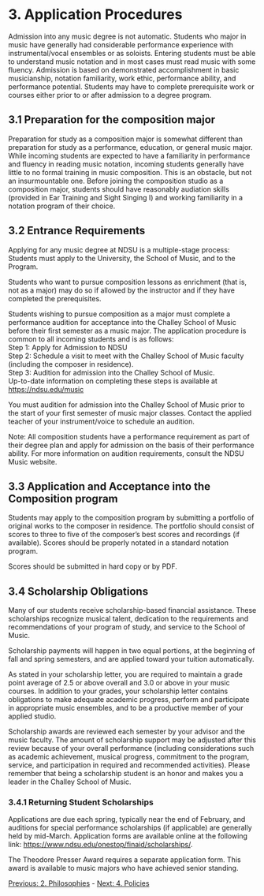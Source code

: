 # 3. Application Procedures

Admission into any music degree is not automatic. Students who major in music have generally had considerable performance experience with instrumental/vocal ensembles or as soloists. Entering students must be able to understand music notation and in most cases must read music with some fluency. Admission is based on demonstrated accomplishment in basic musicianship, notation familiarity, work ethic, performance ability, and performance potential. Students may have to complete prerequisite work or courses either prior to or after admission to a degree program.

## 3.1 Preparation for the composition major

Preparation for study as a composition major is somewhat different than preparation for study as a performance, education, or general music major. While incoming students are expected to have a familiarity in performance and fluency in reading music notation, incoming students generally have little to no formal training in music composition. This is an obstacle, but not an insurmountable one. Before joining the composition studio as a composition major, students should have reasonably audiation skills (provided in Ear Training and Sight Singing I) and working familiarity in a notation program of their choice. 

## 3.2 Entrance Requirements

Applying for any music degree at NDSU is a multiple-stage process: Students must apply to the University, the School of Music, and to the Program.

Students who want to pursue composition lessons as enrichment (that is, not as a major) may do so if allowed by the instructor and if they have completed the prerequisites. 

Students wishing to pursue composition as a major must complete a performance audition for acceptance into the Challey School of Music before their first semester as a music major. The application procedure is common to all incoming students and is as follows:  
Step 1: Apply for Admission to NDSU  
Step 2: Schedule a visit to meet with the Challey School of Music faculty (including the composer in residence).  
Step 3: Audition for admission into the Challey School of Music.  
Up-to-date information on completing these steps is available at https://ndsu.edu/music 

You must audition for admission into the Challey School of Music prior to the start of your first semester of music major classes. Contact the applied teacher of your instrument/voice to schedule an audition.

Note: All composition students have a performance requirement as part of their degree plan and apply for admission on the basis of their performance ability. For more information on audition requirements, consult the NDSU Music website.

## 3.3 Application and Acceptance into the Composition program

Students may apply to the composition program by submitting a portfolio of original works to the composer in residence. The portfolio should consist of scores to three to five of the composer’s best scores and recordings (if available). Scores should be properly notated in a standard notation program. 

Scores should be submitted in hard copy or by PDF.

## 3.4 Scholarship Obligations

Many of our students receive scholarship-based financial assistance. These scholarships recognize musical talent, dedication to the requirements and recommendations of your program of study, and service to the School of Music.

Scholarship payments will happen in two equal portions, at the beginning of fall and spring semesters, and are applied toward your tuition automatically.

As stated in your scholarship letter, you are required to maintain a grade point average of 2.5 or above overall and 3.0 or above in your music courses. In addition to your grades, your scholarship letter contains obligations to make adequate academic progress, perform and participate in appropriate music ensembles, and to be a productive member of your applied studio.

Scholarship awards are reviewed each semester by your advisor and the music faculty. The amount of scholarship support may be adjusted after this review because of your overall performance (including considerations such as academic achievement, musical progress, commitment to the program, service, and participation in required and recommended activities). Please remember that being a scholarship student is an honor and makes you a leader in the Challey School of Music.

### 3.4.1 Returning Student Scholarships 

Applications are due each spring, typically near the end of February, and auditions for special performance scholarships (if applicable) are generally held by mid-March. Application forms are available online at the following link: https://www.ndsu.edu/onestop/finaid/scholarships/. 

The Theodore Presser Award requires a separate application form. This award is available to music majors who have achieved senior standing.

[Previous: 2. Philosophies](https://github.com/NDSU-Composition/handbook/blob/main/2.Philosophies.md) - [Next: 4. Policies](https://github.com/NDSU-Composition/handbook/blob/main/4.Policies.md)
